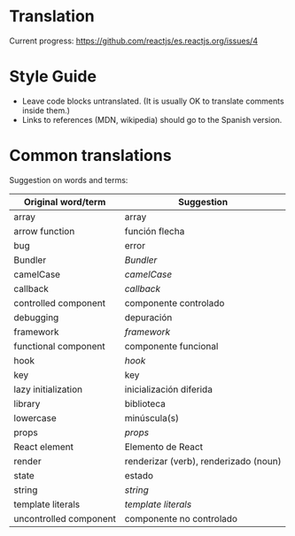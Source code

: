# Translation

Current progress: https://github.com/reactjs/es.reactjs.org/issues/4

# Style Guide

- Leave code blocks untranslated. (It is usually OK to translate comments inside them.)
- Links to references (MDN, wikipedia) should go to the Spanish version.

# Common translations

Suggestion on words and terms:

| Original word/term | Suggestion |
| ------------------ | ---------- |
| array | array |
| arrow function | función flecha |
| bug | error |
| Bundler | *Bundler* |
| camelCase | *camelCase* |
| callback | *callback* |
| controlled component | componente controlado |
| debugging | depuración |
| framework | *framework* |
| functional component | componente funcional |
| hook | *hook* |
| key | key |
| lazy initialization | inicialización diferida |
| library | biblioteca |
| lowercase | minúscula(s) |
| props | *props* |
| React element | Elemento de React |
| render | renderizar (verb), renderizado (noun)
| state | estado |
| string | *string* |
| template literals | *template literals* |
| uncontrolled component | componente no controlado |



